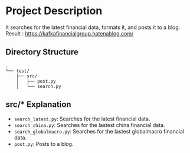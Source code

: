# Project Description

It searches for the latest financial data, formats it, and posts it to a blog.
Result : https://kafkafinancialgroup.hatenablog.com/

## Directory Structure

```
.
└── test/
    ├── src/
    │   ├── post.py
    │   └── search.py
```

## src/* Explanation
- `search_latest.py`: Searches for the latest financial data.
- `search_china.py`: Searches for the lastest china financial data.
- `search_globalmacro.py`: Searches for the lastest globalmacro financial data.
- `post.py`: Posts to a blog.
